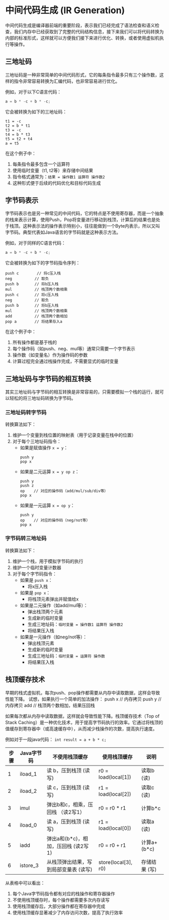 中间代码生成 (IR Generation)
=======================


中间代码生成是编译器前端的重要阶段，表示我们已经完成了语法检查和语义检查，我们内存中已经获取到了完整的代码结构信息，接下来我们可以将代码转换为内部的标准形式，这样就可以方便我们接下来进行优化、转换，或者使用虚拟机执行等操作。


## 三地址码

三地址码是一种非常简单的中间代码形式，它的每条指令最多只有三个操作数，这样的指令非常容易转换为汇编代码，也非常容易进行优化。

例如，对于以下C语言代码：
```c
a = b * -c + b * -c;
```

它会被转换为如下的三地址码：
```
t1 = -c
t2 = b * t1
t3 = -c
t4 = b * t3
t5 = t2 + t4
a = t5
```

在这个例子中：
1. 每条指令最多包含一个运算符
2. 使用临时变量（t1, t2等）来存储中间结果
3. 指令格式通常为：`结果 = 操作数1 运算符 操作数2`
4. 这种形式便于后续的代码优化和目标代码生成



## 字节码表示

字节码表示也是另一种常见的中间代码，它的特点是不使用寄存器，而是一个抽象的栈来表示计算，使用Push，Pop将变量进行移动到栈顶，计算后的结果也是处于栈顶。这种表示法的操作表示特别小，往往能做到一个Byte内表示，所以又叫字节码。典型代表如Java语言的字节码就是这种表示方法。

例如，对于同样的C语言代码：
```c
a = b * -c + b * -c;
```

它会被转换为如下的字节码指令序列：
```
push c        // 将c压入栈
neg          // 取负
push b       // 将b压入栈
mul          // 栈顶两个数相乘
push c       // 将c压入栈
neg          // 取负
push b       // 将b压入栈
mul          // 栈顶两个数相乘
add          // 栈顶两个数相加
pop a        // 将结果存入a
```

在这个例子中：
1. 所有操作都是基于栈的
2. 每个操作码（如push、neg、mul等）通常只需要一个字节表示
3. 操作数（如变量名）作为操作码的参数
4. 计算过程完全通过栈操作完成，不需要显式的临时变量


## 三地址码与字节码的相互转换

其实三地址码与字节码的相互转换是非常容易的，只需要模拟一个栈的运行，就可以轻松的将三地址码转换为字节码。

### 三地址码转字节码

转换算法如下：
1. 维护一个变量到栈位置的映射表（用于记录变量在栈中的位置）
2. 对于每个三地址码指令：
   - 如果是赋值操作 `x = y`：
     ```
     push y
     pop x
     ```
   - 如果是二元运算 `x = y op z`：
     ```
     push y
     push z
     op    // 对应的操作码（add/mul/sub/div等）
     pop x
     ```
   - 如果是一元运算 `x = op y`：
     ```
     push y
     op    // 对应的操作码（neg/not等）
     pop x
     ```


### 字节码转三地址码

转换算法如下：
1. 维护一个栈，用于模拟字节码的执行
2. 维护一个临时变量计数器
3. 对于每个字节码指令：
   - 如果是 `push x`：
     - 将x压入栈
   - 如果是 `pop x`：
     - 将栈顶元素弹出并赋值给x
   - 如果是二元操作（如add/mul等）：
     - 弹出栈顶两个元素
     - 生成新的临时变量
     - 生成三地址码：`临时变量 = 操作数1 运算符 操作数2`
     - 将结果压入栈
   - 如果是一元操作（如neg/not等）：
     - 弹出栈顶元素
     - 生成新的临时变量
     - 生成三地址码：`临时变量 = 运算符 操作数`
     - 将结果压入栈

## 栈顶缓存技术

早期的栈式虚拟机，每次push、pop操作都需要从内存中读取数据，这样会导致性能下降。
试想，如果执行一个简单的加法操作：
push x   // 内存拷贝
push y   // 内存拷贝
add      // 栈顶两个数相加，结果压回栈

如果每次都从内存中读取数据，这样就会导致性能下降。栈顶缓存技术（Top of Stack Caching）是一种优化技术，用于提高字节码执行的效率。它通过将栈顶的值缓存到寄存器中（或高速缓存中），从而减少栈操作的次数，提高执行速度。

例如对于一段java代码： `int result = a + b * c;`



| 步骤 | Java字节码 | 不使用栈顶缓存 | 使用栈顶缓存 | 说明 |
|------|-----------|--------------|------------|------|
| 1 | iload_1 | 读 b，压到栈顶 (读写) | r0 = load(local[1]) | 读取b (读) |
| 2 | iload_2 | 读 c，压到栈顶 (读写) | r1 = load(local[2]) | 读取c (读) |
| 3 | imul | 弹出b和c，相乘，压回栈 （读2写1） | r0 = r0 * r1 | 计算b*c  |
| 4 | iload_0 | 读 a，压到栈顶 (读写) | r1 = load(local[0]) | 读取a (读) |
| 5 | iadd |  弹出a和(b*c)，相加，压回栈 (读2写1) | r0 = r0 + r1 | 计算a+(b*c)  |
| 6 | istore_3 | 从栈顶弹出结果，写到局部变量表 (读写) | store(local[3], r0) | 存储结果 (写) |

从表格中可以看出：
1. 每个Java字节码指令都有对应的栈操作和寄存器操作
2. 不使用栈顶缓存时，每个操作都需要多次内存读写
3. 使用栈顶缓存后，大部分操作都在寄存器中完成
4. 使用栈顶缓存显著减少了内存访问次数，提高了执行效率




